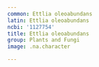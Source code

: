 ```yaml
---
common: Ettlia oleoabundans
latin: Ettlia oleoabundans
ncbi: '1127754'
title: Ettlia oleoabundans
group: Plants and Fungi
image: .na.character

---
```

